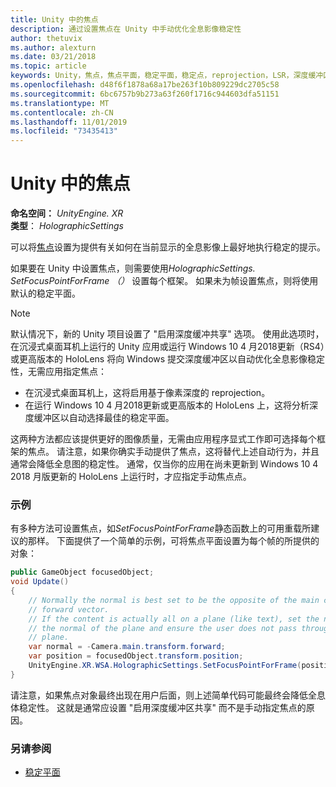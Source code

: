 ```yaml
---
title: Unity 中的焦点
description: 通过设置焦点在 Unity 中手动优化全息影像稳定性
author: thetuvix
ms.author: alexturn
ms.date: 03/21/2018
ms.topic: article
keywords: Unity，焦点，焦点平面，稳定平面，稳定点，reprojection，LSR，深度缓冲区
ms.openlocfilehash: d48f6f1878a68a17be263f10b809229dc2705c58
ms.sourcegitcommit: 6bc6757b9b273a63f260f1716c944603dfa51151
ms.translationtype: MT
ms.contentlocale: zh-CN
ms.lasthandoff: 11/01/2019
ms.locfileid: "73435413"
---
```

# <a name="focus-point-in-unity"></a>Unity 中的焦点

**命名空间：** *UnityEngine. XR*<br>
**类型**： *HolographicSettings*

可以将[焦点](hologram-stability.md#reprojection)设置为提供有关如何在当前显示的全息影像上最好地执行稳定的提示。

如果要在 Unity 中设置焦点，则需要使用*HolographicSettings. SetFocusPointForFrame （）* 设置每个框架。 如果未为帧设置焦点，则将使用默认的稳定平面。

> [!NOTE]
> 默认情况下，新的 Unity 项目设置了 "启用深度缓冲共享" 选项。  使用此选项时，在沉浸式桌面耳机上运行的 Unity 应用或运行 Windows 10 4 月2018更新（RS4）或更高版本的 HoloLens 将向 Windows 提交深度缓冲区以自动优化全息影像稳定性，无需应用指定焦点：
> * 在沉浸式桌面耳机上，这将启用基于像素深度的 reprojection。
> * 在运行 Windows 10 4 月2018更新或更高版本的 HoloLens 上，这将分析深度缓冲区以自动选择最佳的稳定平面。
>
> 这两种方法都应该提供更好的图像质量，无需由应用程序显式工作即可选择每个框架的焦点。  请注意，如果你确实手动提供了焦点，这将替代上述自动行为，并且通常会降低全息图的稳定性。  通常，仅当你的应用在尚未更新到 Windows 10 4 2018 月版更新的 HoloLens 上运行时，才应指定手动焦点点。

### <a name="example"></a>示例

有多种方法可设置焦点，如*SetFocusPointForFrame*静态函数上的可用重载所建议的那样。 下面提供了一个简单的示例，可将焦点平面设置为每个帧的所提供的对象：

```cs
public GameObject focusedObject;
void Update()
{
    // Normally the normal is best set to be the opposite of the main camera's 
    // forward vector.
    // If the content is actually all on a plane (like text), set the normal to 
    // the normal of the plane and ensure the user does not pass through the 
    // plane.
    var normal = -Camera.main.transform.forward;     
    var position = focusedObject.transform.position;
    UnityEngine.XR.WSA.HolographicSettings.SetFocusPointForFrame(position, normal);
}
```

请注意，如果焦点对象最终出现在用户后面，则上述简单代码可能最终会降低全息体稳定性。  这就是通常应设置 "启用深度缓冲区共享" 而不是手动指定焦点的原因。

### <a name="see-also"></a>另请参阅
* [稳定平面](hologram-stability.md#reprojection)
